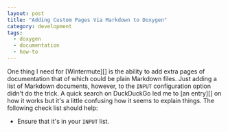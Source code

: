 ```yaml
---
layout: post
title: "Adding Custom Pages Via Markdown to Doxygen"
category: development
tags:
  - doxygen
  - documentation
  - how-to
---
```


One thing I need for [Wintermute][] is the ability to add extra pages of
documentation that of which could be plain Markdown files. Just adding a list
of Markdown documents, however, to the `INPUT` configuration option didn't do
the trick. A quick search on DuckDuckGo led me to [an entry][] on how it works
but it's a little confusing how it seems to explain things. The following check
list should help:

* Ensure that it's in your `INPUT` list.
